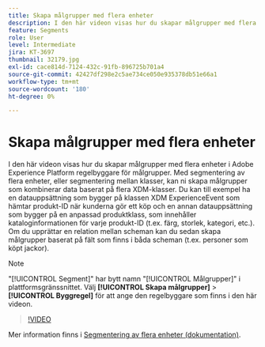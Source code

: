 ```yaml
---
title: Skapa målgrupper med flera enheter
description: I den här videon visas hur du skapar målgrupper med flera enheter i Adobe Experience Platform regelbyggare för målgrupper.  Med segmentering av flera enheter, eller segmentering mellan klasser, kan ni skapa målgrupper som kombinerar data baserat på flera XDM-klasser.
feature: Segments
role: User
level: Intermediate
jira: KT-3697
thumbnail: 32179.jpg
exl-id: cace814d-7124-432c-91fb-896725b701a4
source-git-commit: 42427df298e2c5ae734ce050e935378db51e66a1
workflow-type: tm+mt
source-wordcount: '180'
ht-degree: 0%

---
```


# Skapa målgrupper med flera enheter

I den här videon visas hur du skapar målgrupper med flera enheter i Adobe Experience Platform regelbyggare för målgrupper.  Med segmentering av flera enheter, eller segmentering mellan klasser, kan ni skapa målgrupper som kombinerar data baserat på flera XDM-klasser. Du kan till exempel ha en datauppsättning som bygger på klassen XDM ExperienceEvent som hämtar produkt-ID när kunderna gör ett köp och en annan datauppsättning som bygger på en anpassad produktklass, som innehåller kataloginformationen för varje produkt-ID (t.ex. färg, storlek, kategori, etc.). Om du upprättar en relation mellan scheman kan du sedan skapa målgrupper baserat på fält som finns i båda scheman (t.ex. personer som köpt jackor).

<!--Segment context (segment payload) allows you to provide key contextual details, such as a visitor's abandoned cart contents, in your segment definition so you can send personalized messages.-->

>[!NOTE]
>
> &quot;[!UICONTROL Segment]&quot; har bytt namn &quot;[!UICONTROL Målgrupper]&quot; i plattformsgränssnittet. Välj **[!UICONTROL Skapa målgrupper]** > **[!UICONTROL Byggregel]** för att ange den regelbyggare som finns i den här videon.

>[!VIDEO](https://video.tv.adobe.com/v/32179?quality=12&learn=on)

Mer information finns i [Segmentering av flera enheter (dokumentation)](https://experienceleague.adobe.com/docs/experience-platform/segmentation/multi-entity-segmentation.html).
